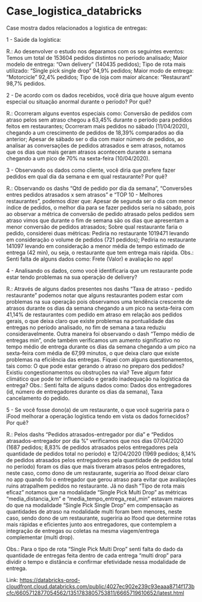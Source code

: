 # Case_logistica_databricks
Case mostra dados relacionados a logistica de entregas:

1 - Saúde da logística:

R.: Ao desenvolver o estudo nos deparamos com os seguintes eventos:
Temos um total de 153604 pedidos distintos no período analisado;
Maior modelo de entrega: “Own delivery” (140435 pedidos);
Tipo de rota mais utilizado: “Single pick single drop” 94,9% pedidos;
Maior modo de entrega: “Motorcicle” 92,4% pedidos;
Tipo de loja com maior alcance: “Restaurant” 98,7% pedidos.

2 - De acordo com os dados recebidos, você diria que houve algum evento especial ou situação anormal durante o período? Por quê?

R.: Ocorreram alguns eventos especiais como:
Conversão de pedidos com atraso pelos sem atraso chegou a 63,45% durante o período para pedidos feitos em restaurantes;
Ocorreram mais pedidos no sábado (11/04/2020), chegando a um crescimento de pedidos de 18,39% comparados ao dia anterior;
Apesar de sábado ser o dia com maior número de pedidos, ao analisar as conversações de pedidos atrasados e sem atrasos, notamos que os dias que mais geram atrasos acontecem durante a semana chegando a um pico de 70% na sexta-feira (10/04/2020).

3 - Observando os dados como cliente, você diria que prefere fazer pedidos em qual dia da semana e em qual restaurante? Por quê?

R.: Observando os dashs “Qtd de pedido por dia da semana”, “Conversões entres pedidos atrasados x sem atrasos” e “TOP 10 - Melhores restaurantes”, podemos dizer que:
Apesar de segunda ser o dia com menor índice de pedidos, o melhor dia para se fazer pedidos seria no sábado, pois ao observar a métrica de conversão de pedido atrasado pelos pedidos sem atraso vimos que durante o fim de semana são os dias que apresentam a menor conversão de pedidos atrasados;
Sobre qual restaurante faria o pedido, considerei duas métricas:
Pediria no restaurante 1019471 levando em consideração o volume de pedidos (721 pedidos);
Pediria no restaurante 141097 levando em consideração a menor média de tempo estimado de entrega (42 min), ou seja, o restaurante que tem entrega mais rápida.
Obs.: Senti falta de alguns dados como: Frete (Valor) e avaliação no app!

4 - Analisando os dados, como você identificaria que um restaurante pode estar tendo problemas na sua operação de delivery?

R.: Através de alguns dados presentes nos dashs “Taxa de atraso - pedido restaurante” podemos notar que alguns restaurantes podem estar com problemas na sua operação pois observamos uma tendência crescente de atrasos durante os dias da semana chegando a um pico na sexta-feira com 41,14% de restaurantes com pedido em atraso em relação aos pedidos gerais, o que deixa claro que existe problemas na pontualidade das entregas no período analisado, no fim de semana a taxa reduziu consideravelmente.
 Outra maneira foi observando o dash “Tempo médio de entregas min”, onde também verificamos um aumento significativo no tempo médio de entrega durante os dias da semana chegando a um pico na sexta-feira com média de 67,99 minutos, o que deixa claro que existe problemas na eficiência das entregas. Fiquei com alguns questionamentos, tais como: 
O que pode estar gerando o atraso no preparo dos pedidos?  
Existiu congestionamentos ou obstruções na via?
Teve algum fator climático que pode ter influenciado e gerado inadequação na logística da entrega?
Obs.: Senti falta de alguns dados como: Dados dos entregadores (id, número de entregadores durante os dias da semana), Taxa cancelamento do pedido.

5 - Se você fosse dono(a) de um restaurante, o que você sugeriria para o iFood melhorar a operação logística tendo em vista os dados fornecidos? Por quê?

R.: 
Pelos dashs “Pedidos atrasados-entregador por dia” e “Pedidos atrasados-entregador por dia %” verificamos que nos dias 07/04/2020 (1687 pedidos; 8,83% de pedidos atrasados pelos entregadores pela quantidade de pedidos total no período) e 12/04/2020 (1969 pedidos; 8,14% de pedidos atrasados pelos entregadores pela quantidade de pedidos total no período) foram os dias que mais tiveram atrasos pelos entregadores, neste caso, como dono de um restaurante, sugeriria ao Ifood deixar claro no app quando foi o entregador que gerou atraso para evitar que avaliações ruins atrapalhem pedidos no restaurante.
Já no dash “Tipo de rota mais eficaz” notamos que na modalidade “Single Pick Multi Drop” as métricas “media_distancia_km” e “media_tempo_entrega_real_min” estavam maiores do que na modalidade “Single Pick Single Drop” em compensação as quantidades de atraso na modalidade multi foram bem menores, neste caso, sendo dono de um restaurante, sugeriria ao Ifood que determine rotas mais rápidas e eficientes junto aos entregadores, que contemplem a integração de entregas ou coletas na mesma viagem/entrega complementar (multi drop). 

Obs.: Para o tipo de rota “Single Pick Multi Drop” senti falta do dado da quantidade de entregas feita dentro de cada entrega “multi drop” para dividir o tempo e distância e confirmar efetividade nessa modalidade de entrega.

Link: https://databricks-prod-cloudfront.cloud.databricks.com/public/4027ec902e239c93eaaa8714f173bcfc/6605712877054562/1351783805753811/6665719610652/latest.html
